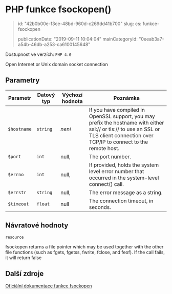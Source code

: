 PHP funkce fsockopen()
======================

> id: "42b0b00e-f3ce-48bd-960d-c269dd41b700"
> slug:
> 	cs: funkce-fsockopen
>
> publicationDate: "2019-09-11 10:04:04"
> mainCategoryId: "0eeab3a7-a54b-46db-a253-ca6100145648"

Dostupnost ve verzích: `PHP 4.0`

Open Internet or Unix domain socket connection


Parametry
--------------

| Parametr | Datový typ | Výchozí hodnota | Poznámka |
|-----|-----|-----|-----|
| `$hostname` | `string` | *není* | If you have compiled in OpenSSL support, you may prefix the hostname with either ssl:// or tls:// to use an SSL or TLS client connection over TCP/IP to connect to the remote host. |
| `$port` | `int` | null, | The port number. |
| `$errno` | `int` | null, | If provided, holds the system level error number that occurred in the system-level connect() call. |
| `$errstr` | `string` | null, | The error message as a string. |
| `$timeout` | `float` | null | The connection timeout, in seconds. |


Návratové hodnoty
----------------

`resource`

fsockopen returns a file pointer which may be used
together with the other file functions (such as
fgets, fgetss,
fwrite, fclose, and
feof). If the call fails, it will return false

Další zdroje
------------

[Oficiální dokumentace funkce fsockopen](https://www.php.net/manual/en/function.fsockopen.php)
